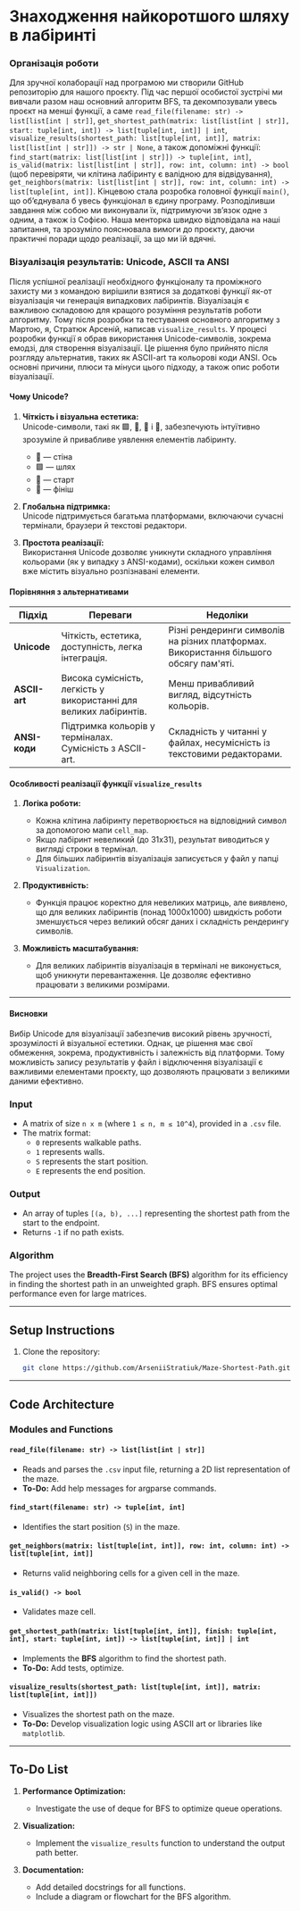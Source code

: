 # Знаходження найкоротшого шляху в лабіринті

### Організація роботи
Для зручної колаборації над програмою ми створили GitHub репозиторію для нашого проєкту. Під час першої особистої зустрічі ми вивчали разом наш основний алгоритм BFS, та декомпозували увесь проєкт на менші функції, а саме `read_file(filename: str) -> list[list[int | str]]`, `get_shortest_path(matrix: list[list[int | str]], start: tuple[int, int]) -> list[tuple[int, int]] | int`, `visualize_results(shortest_path: list[tuple[int, int]], matrix: list[list[int | str]]) -> str | None`, а також допоміжні функції: `find_start(matrix: list[list[int | str]]) -> tuple[int, int]`, `is_valid(matrix: list[list[int | str]], row: int, column: int) -> bool` (щоб перевіряти, чи клітина лабіринту є валідною для відвідування), `get_neighbors(matrix: list[list[int | str]], row: int, column: int) -> list[tuple[int, int]]`. Кінцевою стала розробка головної функції `main()`, що об’єднувала б увесь функціонал в єдину програму. Розподіливши завдання між собою ми виконували їх, підтримуючи зв’язок одне з одним, а також із Софією. Наша менторка швидко відповідала на наші запитання, та зрозуміло пояснювала вимоги до проєкту, даючи практичні поради щодо реалізації, за що ми їй вдячні.

### Візуалізація результатів: Unicode, ASCII та ANSI
Після успішної реалізації необхідного функціоналу та проміжного захисту ми з командою вирішили взятися за додаткові функції як-от візуалізація чи генерація випадкових лабіринтів. Візуалізація є важливою складовою для кращого розуміння результатів роботи алгоритму. Тому після розробки та тестування основного алгоритму з Мартою, я, Стратюк Арсеній, написав `visualize_results`. 
У процесі розробки функції я обрав використання Unicode-символів, зокрема емодзі, для створення візуалізації. Це рішення було прийнято після розгляду альтернатив, таких як ASCII-art та кольорові коди ANSI. Ось основні причини, плюси та мінуси цього підходу, а також опис роботи візуалізації.

#### Чому Unicode?  
1. **Чіткість і візуальна естетика:**  
   Unicode-символи, такі як 🟩, 🧱, 🚩 і 🏁, забезпечують інтуїтивно зрозуміле й привабливе уявлення елементів лабіринту.  
   - 🧱 — стіна  
   - 🟩 — шлях  
   - 🚩 — старт  
   - 🏁 — фініш  

2. **Глобальна підтримка:**  
   Unicode підтримується багатьма платформами, включаючи сучасні термінали, браузери й текстові редактори.

3. **Простота реалізації:**  
   Використання Unicode дозволяє уникнути складного управління кольорами (як у випадку з ANSI-кодами), оскільки кожен символ вже містить візуально розпізнавані елементи.

#### Порівняння з альтернативами  

| Підхід       | Переваги                                                                 | Недоліки                                                                      |
|--------------|--------------------------------------------------------------------------|--------------------------------------------------------------------------------|
| **Unicode**  | Чіткість, естетика, доступність, легка інтеграція.                      | Різні рендеринги символів на різних платформах. Використання більшого обсягу пам'яті. |
| **ASCII-art**| Висока сумісність, легкість у використанні для великих лабіринтів.      | Менш привабливий вигляд, відсутність кольорів.                                 |
| **ANSI-коди**| Підтримка кольорів у терміналах. Сумісність з ASCII-art.                | Складність у читанні у файлах, несумісність із текстовими редакторами.                   |

#### Особливості реалізації функції `visualize_results`

1. **Логіка роботи:**  
   - Кожна клітина лабіринту перетворюється на відповідний символ за допомогою мапи `cell_map`.  
   - Якщо лабіринт невеликий (до 31x31), результат виводиться у вигляді строки в термінал.  
   - Для більших лабіринтів візуалізація записується у файл у папці `Visualization`.

2. **Продуктивність:**  
   - Функція працює коректно для невеликих матриць, але виявлено, що для великих лабіринтів (понад 1000x1000) швидкість роботи зменшується через великий обсяг даних і складність рендерингу символів.

3. **Можливість масштабування:**  
   - Для великих лабіринтів візуалізація в терміналі не виконується, щоб уникнути перевантаження. Це дозволяє ефективно працювати з великими розмірами.

---

#### Висновки

Вибір Unicode для візуалізації забезпечив високий рівень зручності, зрозумілості й візуальної естетики. Однак, це рішення має свої обмеження, зокрема, продуктивність і залежність від платформи. Тому можливість запису результатів у файл і відключення візуалізації є важливими елементами проєкту, що дозволяють працювати з великими даними ефективно.

### Input
- A matrix of size `n x m` (where `1 ≤ n, m ≤ 10^4`), provided in a `.csv` file.
- The matrix format:
  - `0` represents walkable paths.
  - `1` represents walls.
  - `S` represents the start position.
  - `E` represents the end position.

### Output
- An array of tuples `[(a, b), ...]` representing the shortest path from the start to the endpoint.
- Returns `-1` if no path exists.

### Algorithm
The project uses the **Breadth-First Search (BFS)** algorithm for its efficiency in finding the shortest path in an unweighted graph. BFS ensures optimal performance even for large matrices.

---

## Setup Instructions

1. Clone the repository:
   ```bash
   git clone https://github.com/ArseniiStratiuk/Maze-Shortest-Path.git
   ```

---

## Code Architecture

### Modules and Functions

#### `read_file(filename: str) -> list[list[int | str]]`
- Reads and parses the `.csv` input file, returning a 2D list representation of the maze.
- **To-Do:** Add help messages for argparse commands.

#### `find_start(filename: str) -> tuple[int, int]`
- Identifies the start position (`S`) in the maze.

#### `get_neighbors(matrix: list[tuple[int, int]], row: int, column: int) -> list[tuple[int, int]]`
- Returns valid neighboring cells for a given cell in the maze.

#### `is_valid() -> bool`
- Validates maze cell.

#### `get_shortest_path(matrix: list[tuple[int, int]], finish: tuple[int, int], start: tuple[int, int]) -> list[tuple[int, int]] | int`
- Implements the **BFS** algorithm to find the shortest path.
- **To-Do:** Add tests, optimize.

#### `visualize_results(shortest_path: list[tuple[int, int]], matrix: list[tuple[int, int]])`
- Visualizes the shortest path on the maze.
- **To-Do:** Develop visualization logic using ASCII art or libraries like `matplotlib`.

---

## To-Do List

1. **Performance Optimization:**
   - Investigate the use of deque for BFS to optimize queue operations.

2. **Visualization:**
   - Implement the `visualize_results` function to understand the output path better.

3. **Documentation:**
   - Add detailed docstrings for all functions.
   - Include a diagram or flowchart for the BFS algorithm.
